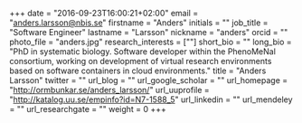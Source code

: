 +++
date = "2016-09-23T16:00:21+02:00"
email = "anders.larsson@nbis.se"
firstname = "Anders"
initials = ""
job_title = "Software Engineer"
lastname = "Larsson"
nickname = "anders"
orcid = ""
photo_file = "anders.jpg"
research_interests = [""]
short_bio = ""
long_bio = "PhD in systematic biology. Software developer within the PhenoMeNal consortium, working on development of virtual research environments based on software containers in cloud environments."
title = "Anders Larsson"
twitter = ""
url_blog = ""
url_google_scholar = ""
url_homepage = "http://ormbunkar.se/anders_larsson/"
url_uuprofile = "http://katalog.uu.se/empinfo?id=N7-1588_5"
url_linkedin = ""
url_mendeley = ""
url_researchgate = ""
weight = 0
+++

